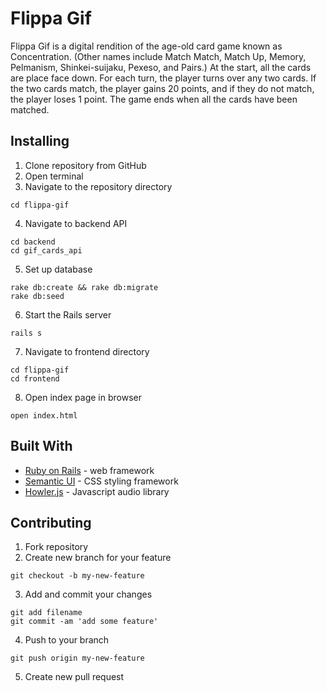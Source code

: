 # Flippa Gif

Flippa Gif is a digital rendition of the age-old card game known as Concentration. (Other names include Match Match, Match Up, Memory, Pelmanism, Shinkei-suijaku, Pexeso, and Pairs.) At the start, all the cards are place face down. For each turn, the player turns over any two cards. If the two cards match, the player gains 20 points, and if they do not match, the player loses 1 point. The game ends when all the cards have been matched.

## Installing
1. Clone repository from GitHub
2. Open terminal
3. Navigate to the repository directory
```
cd flippa-gif
```
4. Navigate to backend API
```
cd backend
cd gif_cards_api
```
5. Set up database
```
rake db:create && rake db:migrate
rake db:seed
```
6. Start the Rails server
```
rails s
```
7. Navigate to frontend directory
```
cd flippa-gif
cd frontend
```
8. Open index page in browser
```
open index.html
```
## Built With
* [Ruby on Rails](http://rubyonrails.org/) - web framework
* [Semantic UI](https://semantic-ui.com/) - CSS styling framework
* [Howler.js](https://howlerjs.com/) - Javascript audio library

## Contributing
1. Fork repository
2. Create new branch for your feature
```
git checkout -b my-new-feature
```
3. Add and commit your changes
```
git add filename
git commit -am 'add some feature'
```
4. Push to your branch
```
git push origin my-new-feature
```
5. Create new pull request
